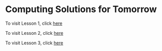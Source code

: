 # Computing Solutions for Tomorrow
To visit Lesson 1, click [here](https://dbknox.github.io/computing_solutions_for_tomorrow/Lesson%201.html)

To visit Lesson 2, click [here](https://dbknox.github.io/computing_solutions_for_tomorrow/Lesson%202.html)

To visit Lesson 3, click [here](https://dbknox.github.io/computing_solutions_for_tomorrow/Lesson%203.html)
